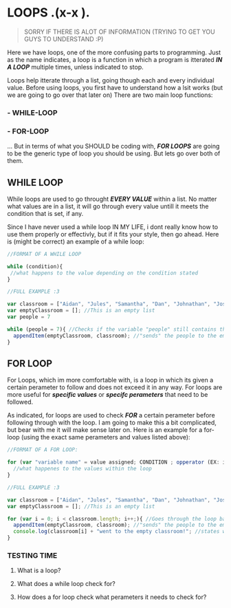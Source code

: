 # LOOPS .(x-x ).
> SORRY IF THERE IS ALOT OF INFORMATION (TRYING TO GET YOU GUYS TO UNDERSTAND :P)

Here we have loops, one of the more confusing parts to programming. Just as the name indicates, a loop is a function in which a program is itterated ***IN A LOOP*** multiple times, unless indicated to stop. 

Loops help itterate through a list, going though each and every individual value. Before using loops, you first have to understand how a lsit works (but we are going to go over that later on) There are two main loop functions:
### - WHILE-LOOP
### - FOR-LOOP
... But in terms of what you SHOULD be coding with, ***FOR LOOPS*** are going to be the generic type of loop you should be using. But lets go over both of them.

## WHILE LOOP
While loops are used to go throught ***EVERY VALUE*** within a list. No matter what values are in a list, it will go through every value untill it meets the condition that is set, if any. 

Since I have never used a while loop IN MY LIFE, i dont really know how to use them properly or effectivly, but if it fits your style, then go ahead. Here is (might be correct) an example of a while loop:
```js
//FORMAT OF A WHILE LOOP

while (condition){
 //what happens to the value depending on the condition stated
}
```
```js
//FULL EXAMPLE :3

var classroom = ["Aidan", "Jules", "Samantha", "Dan", "Johnathan", "Jose", "Sergio"];
var emptyClassroom = []; //This is an empty list
var people = 7

while (people = 7){ //Checks if the variable "people" still contains the number 7
  appendItem(emptyClassroom, classroom); //"sends" the people to the empty classroom
}
```
## FOR LOOP
For Loops, which im more comfortable with, is a loop in which its given a certain perameter to follow and does not exceed it in any way. For loops are more useful for ***specific values*** or ***specifc perameters*** that need to be followed. 

As indicated, for loops are used to check ***FOR*** a certain perameter before following through with the loop. I am going to make this a bit complicated, but bear with me it will make sense later on. Here is an example for a for-loop (using the exact same perameters and values listed above):
```js
//FORMAT OF A FOR LOOP:

for (var "variable name" = value assigned; CONDITION ; opperator (EX: i = i + 1 <- can be rewritten as i++){
  //what happenes to the values within the loop
}
```
```js
//FULL EXAMPLE :3

var classroom = ["Aidan", "Jules", "Samantha", "Dan", "Johnathan", "Jose", "Sergio"];
var emptyClassroom = []; //This is an empty list

for (var i = 0; i < classroom.length; i++;){ //Goes through the loop based on people in classroom
  appendItem(emptyClassroom, classroom); //"sends" the people to the empty classroom
  console.log(classroom[i] + "went to the empty classroom!"; //states who goes to the empty classroom
}
```
### TESTING TIME

1) What is a loop?

2) What does a while loop check for?

3) How does a for loop check what perameters it needs to check for?
